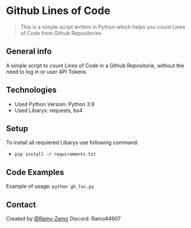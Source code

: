 # Github Lines of Code
> This is a simple script written in Python which helps you count Lines of Code from Github Repositories
> 
## General info
A simple script to count Lines of Code in a Github Repositorie, without the need to log in or user API Tokens. 

## Technologies
* Used Python Version: Python 3.9
* Used Libarys: requests, bs4

## Setup
To install all requiered Libarys use following command:
* `pip install -r requirements.txt`

## Code Examples
Example of usage:
`python gh_loc.py`

## Contact
Created by [@Ramy-Zemo](https://github.com/ramy-zemo)
Discord: Ramo#4907
